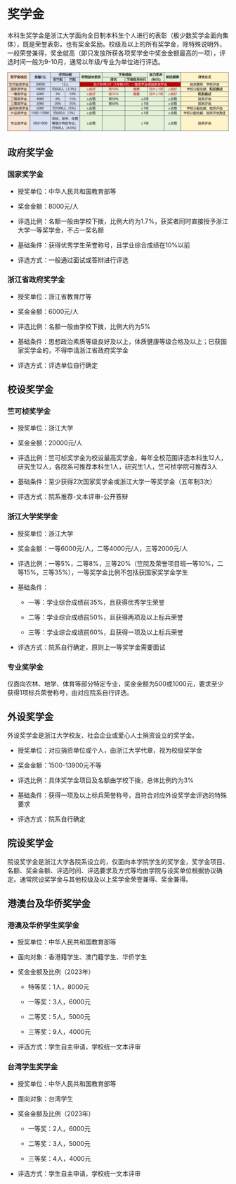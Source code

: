 # 奖学金

本科生奖学金是浙江大学面向全日制本科生个人进行的表彰（极少数奖学金面向集体），既是荣誉表彰，也有奖金奖励。校级及以上的所有奖学金，除特殊说明外，一般荣誉兼得，奖金就高（即只发放所获各项奖学金中奖金金额最高的一项），评选时间一般为9-10月，通常以年级/专业为单位进行评选。

![scholarships](../assets/scholarships.webp)

## 政府奖学金

### 国家奖学金

- 授奖单位：中华人民共和国教育部等

- 奖金金额：8000元/人

- 评选比例：名额一般由学校下拨，比例大约为1.7%，获奖者同时直接授予浙江大学一等奖学金，不占一奖名额

- 基础条件：获得优秀学生荣誉称号，且学业综合成绩在10%以前

- 评选方式：一般通过面试或答辩进行评选

### 浙江省政府奖学金

- 授奖单位：浙江省教育厅等

- 奖金金额：6000元/人

- 评选比例：名额一般由学校下拨，比例大约为5%

- 基础条件：思想政治素质等级良好及以上，体质健康等级合格及以上；已获国家奖学金的，不得申请浙江省政府奖学金

- 评选方式：评选单位自行确定

## 校设奖学金

### 竺可桢奖学金

- 授奖单位：浙江大学

- 奖金金额：20000元/人

- 评选比例：竺可桢奖学金为校设最高奖学金，每年全校范围评选本科生12人，研究生12人，各院系可推荐本科生1人，研究生1人，竺可桢学院可推荐3人

- 基础条件：至少获得2次国家奖学金或浙江大学一等奖学金（五年制3次）

- 评选方式：院系推荐-文本评审-公开答辩

### 浙江大学奖学金

- 授奖单位：浙江大学

- 奖金金额：一等6000元/人，二等4000元/人，三等2000元/人

- 评选比例：一等5%，二等8%，三等20%（竺院及荣誉项目班一等10%，二等15%，三等35%），一等奖学金比例不包括获国家奖学金学生

- 基础条件：

    - 一等：学业综合成绩前35%，且获得优秀学生荣誉

    - 二等：学业综合成绩前50%，且获得两项及以上标兵荣誉

    - 三等：学业综合成绩前60%，且获得一项及以上标兵荣誉

- 评选方式：院系自行确定，原则上一等奖学金需要面试

### 专业奖学金

仅面向农林、地学、体育等部分特定专业，奖金金额为500或1000元，要求至少获得1项标兵荣誉称号，由对应院系自行评选。

## 外设奖学金

外设奖学金是浙江大学校友、社会企业或爱心人士捐资设立的奖学金。

- 授奖单位：对应捐资单位或个人，由浙江大学代章，视为校级奖学金

- 奖金金额：1500-13900元不等

- 评选比例：具体奖学金项目及名额由学校下拨，总体比例约为3%

- 基础条件：获得一项及以上标兵荣誉称号，且符合对应外设奖学金评选的特殊要求

- 评选方式：院系自行确定

## 院设奖学金

院设奖学金是浙江大学各院系设立的，仅面向本学院学生的奖学金，奖学金项目、名额、奖金金额、评选时间、评选要求及方式等均由学院与设奖单位根据协议确定。通常院设奖学金与其他校级及以上奖学金荣誉兼得、奖金兼得。

## 港澳台及华侨奖学金

### 港澳及华侨学生奖学金

- 授奖单位：中华人民共和国教育部等

- 面向对象：香港籍学生、澳门籍学生、华侨学生

- 奖金金额及比例（2023年）

    - 特等奖：1人，8000元

    - 一等奖：3人，6000元

    - 二等奖：5人，5000元

    - 三等奖：9人，4000元

- 评选方式：学生自主申请，学校统一文本评审

### 台湾学生奖学金

- 授奖单位：中华人民共和国教育部等

- 面向对象：台湾学生

- 奖金金额及比例（2023年）

    - 一等奖：2人，6000元

    - 二等奖：3人，5000元

    - 三等奖：4人，4000元

- 评选方式：学生自主申请，学校统一文本评审
